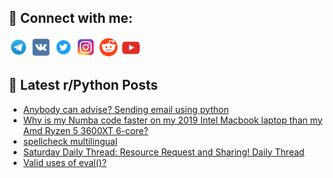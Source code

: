 ## 🔎 Connect with me:
[<img src="https://github.com/bullbesh/bullbesh/blob/main/images/Telegram.png" width="32" height="32" />](https://t.me/bullbesh)
[<img src="https://github.com/bullbesh/bullbesh/blob/main/images/VK.png" width="32" height="32" />](https://vk.com/bullbesh)
[<img src="https://github.com/bullbesh/bullbesh/blob/main/images/Twitter.png" width="32" height="32" />](https://twitter.com/bullbesh1)
[<img src="https://github.com/bullbesh/bullbesh/blob/main/images/Instagram.png" width="32" height="32" />](https://www.instagram.com/bullbesh)
[<img src="https://github.com/bullbesh/bullbesh/blob/main/images/Reddit.png" width="32" height="32" />](https://www.reddit.com/user/bullbesh)
[<img src="https://github.com/bullbesh/bullbesh/blob/main/images/YouTube.png" width="32" height="32" />](https://www.youtube.com/channel/UCtfjRs6uzgq5mfm8S06WTcg)

## 📕 Latest r/Python Posts
<!-- BLOG-POST-LIST:START -->
- [Anybody can advise? Sending email using python](https://www.reddit.com/r/Python/comments/1b4lle1/anybody_can_advise_sending_email_using_python/)
- [Why is my Numba code faster on my 2019 Intel Macbook laptop than my Amd Ryzen 5 3600XT 6-core?](https://www.reddit.com/r/Python/comments/1b4lf9j/why_is_my_numba_code_faster_on_my_2019_intel/)
- [spellcheck multilingual](https://www.reddit.com/r/Python/comments/1b4kzxu/spellcheck_multilingual/)
- [Saturday Daily Thread: Resource Request and Sharing! Daily Thread](https://www.reddit.com/r/Python/comments/1b49uzk/saturday_daily_thread_resource_request_and/)
- [Valid uses of eval&lpar;&rpar;?](https://www.reddit.com/r/Python/comments/1b49p6d/valid_uses_of_eval/)
<!-- BLOG-POST-LIST:END -->
